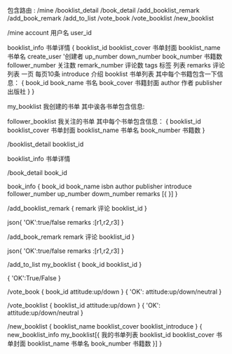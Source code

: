 包含路由 :
/mine  /booklist_detail   /book_detail
/add_booklist_remark   /add_book_remark
/add_to_list   /vote_book   /vote_booklist
/new_booklist


/mine
account 用户名
user_id

booklist_info  书单详情
{
  booklist_id
  booklist_cover 书单封面
  booklist_name  书单名
  create_user  '创建者
  up_number
  down_number
  book_number 书籍数
  follower_number  关注数
  remark_number 评论数
  tags 标签   列表
  remarks 评论 列表 一页 每页10条
  introduce 介绍
  booklist 书单列表  其中每个书籍包含一下信息：
  {
    book_id
    book_name 书名
    book_cover 书籍封面
    author 作者
    publisher 出版社
   }
}

my_booklist 我创建的书单 其中诶各书单包含信息:

follower_booklist 我关注的书单 其中每个书单包含信息：
{
  booklist_id
  booklist_cover 书单封面
  booklist_name  书单名
  book_number 书籍数
}

/booklist_detail
  booklist_id

  booklist_info 书单详情

/book_detail
  book_id

  book_info
{
book_id
book_name
isbn
author
publisher
introduce
follower_number
up_number
dowm_number
remarks [{
}]
}

/add_booklist_remark
{
remark 评论
booklist_id
}

json{
'OK':true/false
remarks :[r1,r2,r3]
}

/add_book_remark
remark 评论
booklist_id
}

json{
'OK':true/false
remarks :[r1,r2,r3]
}

/add_to_list
my_booklist
{
 book_id
 booklist_id
 }

 {
'OK':True/False
}

/vote_book
{
book_id
attitude:up/down
}
{
'OK':
attitude:up/down/neutral
}

/vote_booklist
{
booklist_id
attitude:up/down
}
{
'OK':
attitude:up/down/neutral
}

/new_booklist
{
booklist_name
booklist_cover
booklist_introduce
}
{
  new_booklist_info
  my_booklist[{     我的书单列表
  booklist_id
  booklist_cover 书单封面
  booklist_name  书单名
  book_number 书籍数
  }]
}